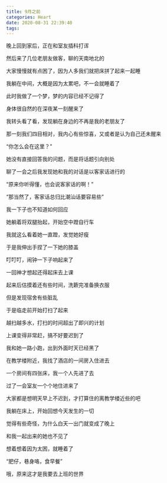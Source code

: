 ```yaml
---
title: 9月之前
categories: Heart
date: 2020-08-31 22:39:40
tags:
---
```


晚上回到家后，正在和室友插科打诨

然后来了几位老朋友做客，聊的天南地北的

大家慢慢就有点困了，因为人多我们就把床拼了起来一起睡

我躺在中间，大概是因为太累吧，不一会就睡着了

此时我做了一个梦，梦的内容已经不记得了

身体很自然的在深夜某一刻醒来了

<!-- more -->

我转头看了看，发现躺在身边的不再是我的老朋友了

那一刻我们四目相对，我内心有些惊喜，又或者是认为自己还未醒来

“你怎么会在这里？”

她没有直接回答我的问题，而是将话题引向别处

聊了一会之后我发现她和我的对话是以客家话进行的

“原来你听得懂，也会说客家话的啊！”

“那当然了，客家话总归比潮汕话要容易些”

我一下子也不知道如何回应

她躺着将双腿抬起，开始空中蹬自行车

我就这么看着她一直蹬，发觉她好瘦

于是我伸出手捏了一下她的膝盖

叮叮叮，闹钟一下子响起来了

一回神才想起还得起床去上课

起来后估摸着还有些时间，洗簌完准备换衣服

但是发现宿舍有些脏乱

于是临走前开始打扫了起来

越扫越多水，打扫的时间超出了即兴的计划

上课变得非常赶，搞不好要迟到了

我和她一路小跑，出到外面时天已经黑了

在教学楼附近，我找了酒店的一间房入住进去

一个房间有四张床，我一个人先进了去

过了一会室友一个个地住进来了

大家都是想明天早上不迟到，才打算住的离教学楼近些的吧

我躺在床上，开始回想今天发生的一切

觉得有些奇怪，为什么白天一出门就变成了晚上

和我一起出来的她也不见了

想着想着因为太困，就睡着了

“肥仔，巷身咯，食早餐”

哦，原来这才是我要去上班的世界